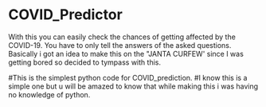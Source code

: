 # COVID_Predictor
With this you can easily check the chances of getting affected by the COVID-19.
You have to only tell the answers of the asked questions.
Basically i got an idea to make this on the "JANTA CURFEW' since I was getting bored so decided to tympass with this.

#This is the simplest python code for COVID_prediction.
#I know this is a simple one but u will be amazed to know that while making this i was having no knowledge of python.
